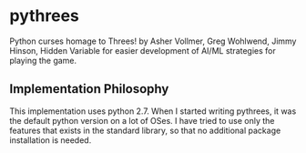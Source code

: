 # pythrees
Python curses homage to Threes! by Asher Vollmer, Greg Wohlwend, Jimmy Hinson, Hidden Variable for easier development of AI/ML strategies for playing the game.

## Implementation Philosophy
This implementation uses python 2.7. When I started writing pythrees, it was the default python version on a lot of OSes. I have tried to use only the features that exists in the standard library, so that no additional package installation is needed.
